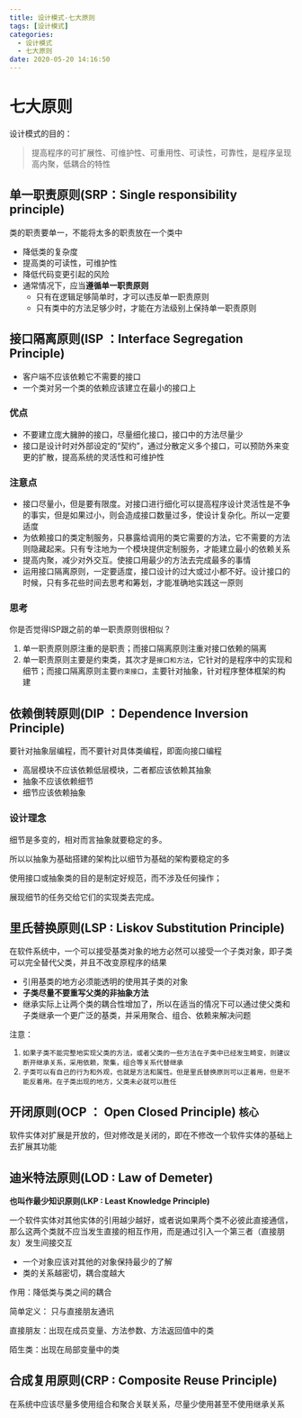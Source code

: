 ```yaml
---
title: 设计模式-七大原则
tags: [设计模式]
categories:
  - 设计模式
  - 七大原则
date: 2020-05-20 14:16:50
---
```


# 七大原则

设计模式的目的：

> 提高程序的可扩展性、可维护性、可重用性、可读性，可靠性，是程序呈现高内聚，低耦合的特性

## 单一职责原则(SRP：Single responsibility principle)

类的职责要单一，不能将太多的职责放在一个类中

* 降低类的复杂度
* 提高类的可读性，可维护性
* 降低代码变更引起的风险
* 通常情况下，应当**遵循单一职责原则**
  * 只有在逻辑足够简单时，才可以违反单一职责原则
  * 只有类中的方法足够少时，才能在方法级别上保持单一职责原则

## 接口隔离原则(ISP ：Interface Segregation Principle)

* 客户端不应该依赖它不需要的接口
* 一个类对另一个类的依赖应该建立在最小的接口上

### 优点

* 不要建立庞大臃肿的接口，尽量细化接口，接口中的方法尽量少
* 接口是设计时对外部设定的“契约”，通过分散定义多个接口，可以预防外来变更的扩散，提高系统的灵活性和可维护性

### 注意点

* 接口尽量小，但是要有限度。对接口进行细化可以提高程序设计灵活性是不争的事实，但是如果过小，则会造成接口数量过多，使设计复杂化。所以一定要适度
* 为依赖接口的类定制服务，只暴露给调用的类它需要的方法，它不需要的方法则隐藏起来。只有专注地为一个模块提供定制服务，才能建立最小的依赖关系
* 提高内聚，减少对外交互。使接口用最少的方法去完成最多的事情
* 运用接口隔离原则，一定要适度，接口设计的过大或过小都不好。设计接口的时候，只有多花些时间去思考和筹划，才能准确地实践这一原则

### 思考

你是否觉得ISP跟之前的单一职责原则很相似？

1. 单一职责原则原注重的是职责；而接口隔离原则注重对接口依赖的隔离
2. 单一职责原则主要是约束类，其次才是`接口和方法`，它针对的是程序中的实现和细节；而接口隔离原则主要`约束接口`，主要针对抽象，针对程序整体框架的构建

## 依赖倒转原则(DIP ：Dependence Inversion Principle)

要针对抽象层编程，而不要针对具体类编程，即面向接口编程

* 高层模块不应该依赖低层模块，二者都应该依赖其抽象
* 抽象不应该依赖细节
* 细节应该依赖抽象

### 设计理念

细节是多变的，相对而言抽象就要稳定的多。

所以以抽象为基础搭建的架构比以细节为基础的架构要稳定的多



使用接口或抽象类的目的是制定好规范，而不涉及任何操作；

展现细节的任务交给它们的实现类去完成。



## 里氏替换原则(LSP : Liskov Substitution Principle)

在软件系统中，一个可以接受基类对象的地方必然可以接受一个子类对象，即子类可以完全替代父类，并且不改变原程序的结果

* 引用基类的地方必须能透明的使用其子类的对象
* **子类尽量不要重写父类的非抽象方法**
* 继承实际上让两个类的耦合性增加了，所以在适当的情况下可以通过使父类和子类继承一个更广泛的基类，并采用聚合、组合、依赖来解决问题

注意：

1. `如果子类不能完整地实现父类的方法，或者父类的一些方法在子类中已经发生畸变，则建议断开继承关系，采用依赖，聚集，组合等关系代替继承`
2. `子类可以有自己的行为和外观，也就是方法和属性。但是里氏替换原则可以正着用，但是不能反着用。在子类出现的地方，父类未必就可以胜任`

## 开闭原则(OCP ： Open Closed Principle) `核心`

软件实体对扩展是开放的，但对修改是关闭的，即在不修改一个软件实体的基础上去扩展其功能



## 迪米特法原则(LOD : Law of Demeter)

**也叫作最少知识原则(LKP : Least Knowledge Principle)**

一个软件实体对其他实体的引用越少越好，或者说如果两个类不必彼此直接通信，那么这两个类就不应当发生直接的相互作用，而是通过引入一个第三者（直接朋友）发生间接交互

* 一个对象应该对其他的对象保持最少的了解
* 类的关系越密切，耦合度越大

作用：降低类与类之间的耦合

简单定义： 只与直接朋友通讯

直接朋友：出现在成员变量、方法参数、方法返回值中的类

陌生类：出现在局部变量中的类

## 合成复用原则(CRP : **Composite Reuse Principle**)

在系统中应该尽量多使用组合和聚合关联关系，尽量少使用甚至不使用继承关系